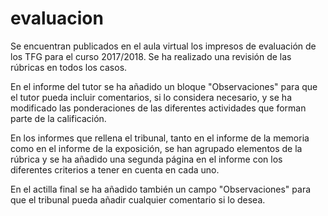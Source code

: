 # evaluacion

Se encuentran publicados en el aula virtual los impresos de evaluación de los TFG para el curso 2017/2018. Se ha realizado una revisión de las rúbricas en todos los casos.

En el informe del tutor se ha añadido un bloque "Observaciones" para que el tutor pueda incluir comentarios, si lo considera necesario, y se ha modificado las ponderaciones de las diferentes actividades que forman parte de la calificación.

En los informes que rellena el tribunal, tanto en el informe de la memoria como en el informe de la exposición, se han agrupado elementos de la rúbrica y se ha añadido una segunda página en el informe con los diferentes criterios a tener en cuenta en cada uno.

En el actilla final se ha añadido también un campo "Observaciones" para que el tribunal pueda añadir cualquier comentario si lo desea.

